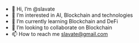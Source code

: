 - 👋 Hi, I’m @slavate
- 👀 I’m interested in AI, Blockchain and technologies
- 🌱 I’m currently learning Blockchain and DeFi
- 💞️ I’m looking to collaborate on Blockchain
- 📫 How to reach me slavate@gmail.com

<!---
slavate/slavate is a ✨ special ✨ repository because its `README.md` (this file) appears on your GitHub profile.
You can click the Preview link to take a look at your changes.
--->
